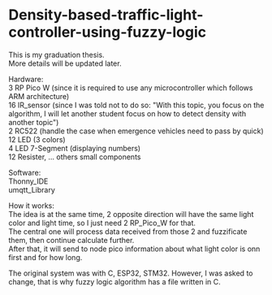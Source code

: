 # Density-based-traffic-light-controller-using-fuzzy-logic

This is my graduation thesis. <br />
More details will be updated later.<br />

Hardware:<br />
3 RP Pico W     (since it is required to use any microcontroller which follows ARM architecture)<br />
16 IR_sensor    (since I was told not to do so: "With this topic, you focus on the algorithm, I will let another student focus on how to detect density with another topic")<br />
2 RC522         (handle the case when emergence vehicles need to pass by quick)<br />
12 LED          (3 colors)<br />
4 LED 7-Segment (displaying numbers)<br />
12 Resister, ... others small components<br />

Software:<br />
Thonny_IDE <br />
umqtt_Library <br />

How it works:<br />
The idea is at the same time, 2 opposite direction will have the same light color and light time, so I just need 2 RP_Pico_W for that.<br />
The central one will process data received from those 2 and fuzzificate them, then continue calculate further.<br />
After that, it will send to node pico information about what light color is onn first and for how long.<br />

The original system was with C, ESP32, STM32. However, I was asked to change, that is why fuzzy logic algorithm has a file written in C.  <br />
